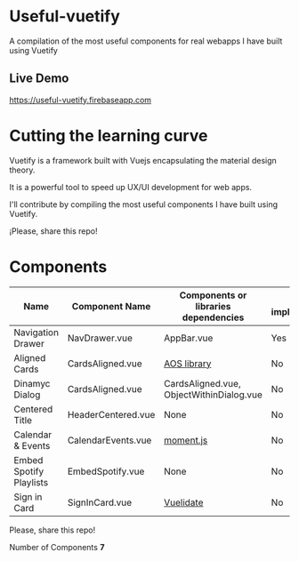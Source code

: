 # Useful-vuetify
A compilation of the most useful components for real webapps I have built using Vuetify 

## Live Demo
https://useful-vuetify.firebaseapp.com
# Cutting the learning curve

Vuetify is a framework built with Vuejs encapsulating the material design theory. 

It is a powerful tool to speed up UX/UI development for web apps. 

I'll contribute by compiling the most useful components I have built using Vuetify. 

¡Please, share this repo!

# Components

|Name|Component Name|Components or libraries dependencies|Vuex implementation|
|-|-|-|-|
|Navigation Drawer|NavDrawer.vue|AppBar.vue|Yes|
|Aligned Cards|CardsAligned.vue|[AOS library](https://michalsnik.github.io/aos/)|No|
|Dinamyc Dialog|CardsAligned.vue|CardsAligned.vue, ObjectWithinDialog.vue|No|
|Centered Title|HeaderCentered.vue|None|No|
|Calendar & Events|CalendarEvents.vue|[moment.js](https://momentjs.com/)|No|
|Embed Spotify Playlists|EmbedSpotify.vue|None|No|
|Sign in Card|SignInCard.vue|[Vuelidate](https://vuelidate.js.org/#sub-installation)|No|

Please, share this repo!

Number of Components **7**